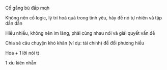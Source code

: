 Cố gắng bù đắp mqh

Không nên cố logic, lý trí hoá quá trong tình yêu, hãy để nó tự nhiên và tập dần dần

Hiểu nhiều, không nên im lăng, phải cùng nhau nói và giải quyết vấn đề

Chia sẻ câu chuyện khó khăn (ví dụ: tài chính) để đối phương hiểu

Hoa + 1 lời nói tt

1 xíu kiên nhẫn